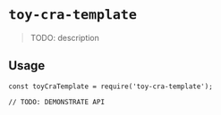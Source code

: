 # `toy-cra-template`

> TODO: description

## Usage

```
const toyCraTemplate = require('toy-cra-template');

// TODO: DEMONSTRATE API
```

